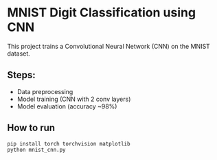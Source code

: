 # MNIST Digit Classification using CNN
This project trains a Convolutional Neural Network (CNN) on the MNIST dataset.

## Steps:
- Data preprocessing
- Model training (CNN with 2 conv layers)
- Model evaluation (accuracy ~98%)

## How to run
```bash
pip install torch torchvision matplotlib
python mnist_cnn.py
